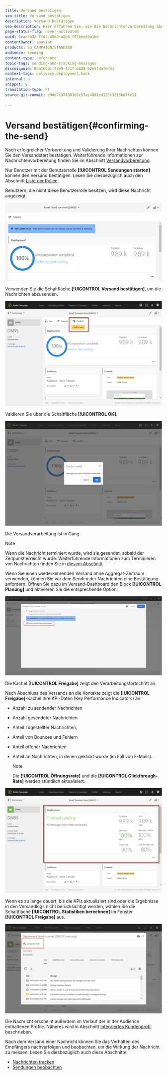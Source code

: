 ```yaml
---
title: Versand bestätigen
seo-title: Versand bestätigen
description: Versand bestätigen
seo-description: Hier erfahren Sie, wie die Nachrichtenvorbereitung abgeschlossen wird.
page-status-flag: never-activated
uuid: 1eaecb32-ffd2-45d0-a8b4-f97bee59a1bd
contentOwner: sauviat
products: SG_CAMPAIGN/STANDARD
audience: sending
content-type: reference
topic-tags: sending-and-tracking-messages
discoiquuid: 8bb160b1-7de9-4c1f-bb89-b2e5fdafed41
context-tags: delivery,deployment,back
internal: n
snippet: y
translation-type: ht
source-git-commit: e9dd7c374903d0c57ac4881ed125c3215bd7fe11

---
```



# Versand bestätigen{#confirming-the-send}

Nach erfolgreicher Vorbereitung und Validierung Ihrer Nachrichten können Sie den Versandstart bestätigen. Weiterführende Informationen zur Nachrichtenvorbereitung finden Sie im Abschnitt [Versandvorbereitung](../../sending/using/preparing-the-send.md).

Nur Benutzer mit der Benutzerrolle **[!UICONTROL Sendungen starten]** können den Versand bestätigen. Lesen Sie diesbezüglich auch den Abschnitt [Liste der Rollen](../../administration/using/list-of-roles.md).

Benutzern, die nicht diese Benutzerrolle besitzen, wird diese Nachricht angezeigt:

![](assets/confirm_delivery_2.png)

Verwenden Sie die Schaltfläche **[!UICONTROL Versand bestätigen]**, um die Nachrichten abzusenden.

![](assets/confirm_delivery.png)

Valdieren Sie über die Schaltfläche **[!UICONTROL OK]**.

![](assets/confirm_delivery1.png)

Die Versandverarbeitung ist in Gang.

>[!NOTE]
>
>Wenn die Nachricht terminiert wurde, wird sie gesendet, sobald der Zeitpunkt erreicht wurde. Weiterführende Informationen zum Terminieren von Nachrichten finden Sie in [diesem Abschnitt](../../sending/using/about-scheduling-messages.md).

Wenn Sie einen wiederkehrenden Versand ohne Aggregat-Zeitraum verwenden, können Sie vor dem Senden der Nachrichten eine Bestätigung anfordern. Öffnen Sie dazu im Versand-Dashboard den Block **[!UICONTROL Planung]** und aktivieren Sie die entsprechende Option.

![](assets/confirmation_recurring_deliveries.png)

Die Kachel **[!UICONTROL Freigabe]** zeigt den Verarbeitungsfortschritt an.

Nach Abschluss des Versands an die Kontakte zeigt die **[!UICONTROL Freigabe]**-Kachel Ihre KPI-Daten (Key Performance Indicators) an:

* Anzahl zu sendender Nachrichten
* Anzahl gesendeter Nachrichten
* Anteil zugestellter Nachrichten,
* Anteil von Bounces und Fehlern
* Anteil offener Nachrichten
* Anteil an Nachrichten, in denen geklickt wurde (im Fall von E-Mails).

   >[!NOTE]
   >
   >Die **[!UICONTROL Öffnungsrate]** und die **[!UICONTROL Clickthrough-Rate]** werden stündlich aktualisiert.

![](assets/sending_delivery.png)

Wenn es zu lange dauert, bis die KPIs aktualisiert sind oder die Ergebnisse in den Versandlogs nicht berücksichtigt werden, wählen Sie die Schaltfläche **[!UICONTROL Statistiken berechnen]** im Fenster **[!UICONTROL Freigabe]** aus.

![](assets/sending_delivery7.png)

Die Nachricht erscheint außerdem im Verlauf der in der Audience enthaltenen Profile. Näheres wird in Abschnitt [Integriertes Kundenprofil](../../audiences/using/integrated-customer-profile.md) beschrieben.

Nach dem Versand einer Nachricht können Sie das Verhalten des Empfängers nachverfolgen und beobachten, um die Wirkung der Nachricht zu messen. Lesen Sie diesbezüglich auch diese Abschnitte:

* [Nachrichten tracken](../../sending/using/tracking-messages.md)
* [Sendungen beobachten](../../sending/using/monitoring-a-delivery.md)

